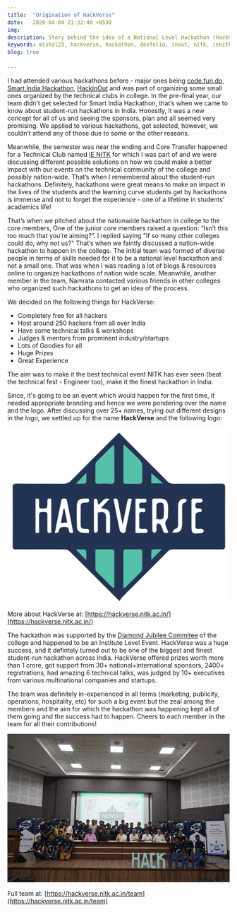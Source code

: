 ```yaml
---
title:  "Origination of HackVerse"
date:   2020-04-04 21:32:40 +0530
img:
description: Story behind the idea of a National Level Hackathon (HackVerse) at NITK, Surathkal which became one of India's finest and biggest student run hackathon
keywords: mishal23, hackverse, hackathon, devfolio, inout, nitk, ienitk, national-level-hackathon, diamond-jubilee, india, community
blog: true

---
```


I had attended various hackathons before - major ones being [code.fun.do](https://www.codefundo.io/), [Smart India Hackathon](https://www.sih.gov.in/), [HackInOut](https://hackinout.co/) and was part of organizing some small ones organized by the technical clubs in college. In the pre-final year, our team didn’t get selected for Smart India Hackathon, that’s when we came to know about student-run hackathons in India. Honestly, it was a new concept for all of us and seeing the sponsors, plan and all seemed very promising. We applied to various hackathons, got selected, however, we couldn’t attend any of those due to some or the other reasons.

Meanwhile, the semester was near the ending and Core Transfer happened for a Technical Club named [IE NITK](http://ie.nitk.ac.in) for which I was part of and we were discussing different possible solutions on how we could make a better impact with our events on the technical community of the college and possibly nation-wide. That’s when I remembered about the student-run hackathons. Definitely, hackathons were great means to make an impact in the lives of the students and the learning curve students get by hackathons is immense and not to forget the experience - one of a lifetime in students’ academics life!

That’s when we pitched about the nationwide hackathon in college to the core members, One of the junior core members raised a question: “Isn’t this too much that you’re aiming?”. I replied saying "If so many other colleges could do, why not us?" That’s when we faintly discussed a nation-wide hackathon to happen in the college. The initial team was formed of diverse people in terms of skills needed for it to be a national level hackathon and not a small one. That was when I was reading a lot of blogs & resources online to organize hackathons of nation wide scale. Meanwhile, another member in the team, Namrata contacted various friends in other colleges who organized such hackathons to get an idea of the process. 

We decided on the following things for HackVerse:
- Completely free for all hackers
- Host around 250 hackers from all over India
- Have some technical talks & workshops
- Judges & mentors from prominent industry/startups
- Lots of Goodies for all
- Huge Prizes
- Great Experience

The aim was to make it the best technical event NITK has ever seen (beat the technical fest - Engineer too), make it the finest hackathon in India.

Since, it's going to be an event which would happen for the first time, it needed appropriate branding and hence we were pondering over the name and the logo. After discussing over 25+ names, trying out different designs in the logo, we settled up for the name **HackVerse** and the following logo:

![HackVerse logo](./images/hackverse-logo.png)

More about HackVerse at: [https://hackverse.nitk.ac.in/](https://hackverse.nitk.ac.in/)

The hackathon was supported by the [Diamond Jubilee Commitee](https://dj.nitk.ac.in/) of the college and happened to be an Institute Level Event. HackVerse was a huge success, and it defintely turned out to be one of the biggest and finest student-run hackathon across India. HackVerse offered prizes worth more than 1 crore, got support from 30+ national+international sponsors, 2400+ registrations, had amazing 6 technical talks, was judged by 10+ executives from various multinational companies and startups.

The team was definitely in-experienced in all terms (marketing, publicity, operations, hospitality, etc) for such a big event but the zeal among the members and the aim for which the hackathon was happening kept all of them going and the success had to happen. Cheers to each member in the team for all their contributions!

![HackVerse Team](./images/hackverse-team.JPG)

Full team at: [https://hackverse.nitk.ac.in/team](https://hackverse.nitk.ac.in/team)
